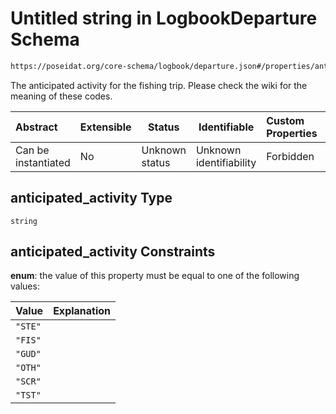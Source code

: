 # Untitled string in LogbookDeparture Schema

```txt
https://poseidat.org/core-schema/logbook/departure.json#/properties/anticipated_activity
```

The anticipated activity for the fishing trip. Please check the wiki for the meaning of these codes.


| Abstract            | Extensible | Status         | Identifiable            | Custom Properties | Additional Properties | Access Restrictions | Defined In                                                                      |
| :------------------ | ---------- | -------------- | ----------------------- | :---------------- | --------------------- | ------------------- | ------------------------------------------------------------------------------- |
| Can be instantiated | No         | Unknown status | Unknown identifiability | Forbidden         | Allowed               | none                | [departure.json\*](schemas/entry/logbook/departure.json "open original schema") |

## anticipated_activity Type

`string`

## anticipated_activity Constraints

**enum**: the value of this property must be equal to one of the following values:

| Value   | Explanation |
| :------ | ----------- |
| `"STE"` |             |
| `"FIS"` |             |
| `"GUD"` |             |
| `"OTH"` |             |
| `"SCR"` |             |
| `"TST"` |             |

